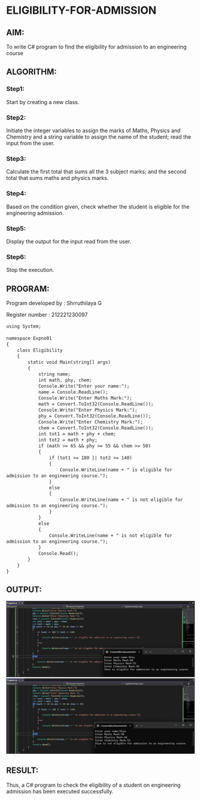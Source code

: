 # ELIGIBILITY-FOR-ADMISSION

## AIM:
To write C# program to find the eligibility for admission to an engineering course
## ALGORITHM:
### Step1:
Start by creating a new class.
### Step2:
Initiate the integer variables to assign the marks of Maths, Physics and Chemistry and a string variable to assign the name of the student; read the input from the user.
### Step3:
Calculate the first total that sums all the 3 subject marks; and the second total that sums maths and physics marks.
### Step4:
Based on the condition given, check whether the student is eligible for the engineering admission.
### Step5:
Display the output for the input read from the user.
### Step6:
Stop the execution.
## PROGRAM:
Program developed by : Shrruthilaya G

Register number : 212221230097
```
using System;

namespace Expno01
{
    class Eligibility
    {
        static void Main(string[] args)
        {
            string name;
            int math, phy, chem;
            Console.Write("Enter your name:");
            name = Console.ReadLine();
            Console.Write("Enter Maths Mark:");
            math = Convert.ToInt32(Console.ReadLine());
            Console.Write("Enter Physics Mark:");
            phy = Convert.ToInt32(Console.ReadLine());
            Console.Write("Enter Chemistry Mark:");
            chem = Convert.ToInt32(Console.ReadLine());
            int tot1 = math + phy + chem;
            int tot2 = math + phy;
            if (math >= 65 && phy >= 55 && chem >= 50)
            {
                if (tot1 >= 180 || tot2 >= 140)
                {
                    Console.WriteLine(name + " is eligible for admission to an engineering course.");
                }
                else
                {
                    Console.WriteLine(name + " is not eligible for admission to an engineering course.");
                }
            }
            else
            {
                Console.WriteLine(name + " is not eligible for admission to an engineering course.");
            }
            Console.Read();
        }
    }
}
```
## OUTPUT:
![](output1.png)
![](output2.png)

## RESULT:
Thus, a C# program to check the eligibility of a student on engineering admission has been executed successfully.